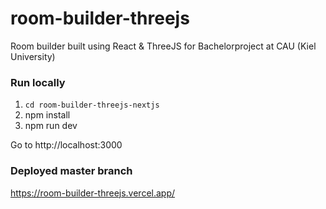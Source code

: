 # room-builder-threejs

Room builder built using React &amp; ThreeJS for Bachelorproject at CAU (Kiel University)

### Run locally

1. `cd room-builder-threejs-nextjs`
2. npm install
3. npm run dev

Go to http://localhost:3000

### Deployed master branch

https://room-builder-threejs.vercel.app/
